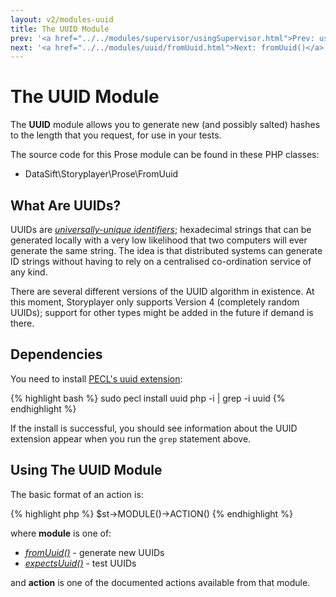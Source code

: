 ```yaml
---
layout: v2/modules-uuid
title: The UUID Module
prev: '<a href="../../modules/supervisor/usingSupervisor.html">Prev: usingSupervisor()</a>'
next: '<a href="../../modules/uuid/fromUuid.html">Next: fromUuid()</a>'
---
```


# The UUID Module

The __UUID__ module allows you to generate new (and possibly salted) hashes to the length that you request, for use in your tests.

The source code for this Prose module can be found in these PHP classes:

* DataSift\Storyplayer\Prose\FromUuid

## What Are UUIDs?

UUIDs are _[universally-unique identifiers](http://en.wikipedia.org/wiki/Universally_unique_identifier)_; hexadecimal strings that can be generated locally with a very low likelihood that two computers will ever generate the same string.  The idea is that distributed systems can generate ID strings without having to rely on a centralised co-ordination service of any kind.

There are several different versions of the UUID algorithm in existence.  At this moment, Storyplayer only supports Version 4 (completely random UUIDs); support for other types might be added in the future if demand is there.

## Dependencies

You need to install [PECL's uuid extension](http://pecl.php.net/package/uuid):

{% highlight bash %}
sudo pecl install uuid
php -i | grep -i uuid
{% endhighlight %}

If the install is successful, you should see information about the UUID extension appear when you run the `grep` statement above.

## Using The UUID Module

The basic format of an action is:

{% highlight php %}
$st->MODULE()->ACTION()
{% endhighlight %}

where __module__ is one of:

* _[fromUuid()](fromUuid.html)_ - generate new UUIDs
* _[expectsUuid()](expectsUuid.html)_ - test UUIDs

and __action__ is one of the documented actions available from that module.